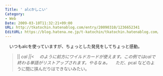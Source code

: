 ```yaml
---
Title: ' alcかしこい'
Category:
- Web
Date: 2009-03-10T11:32:21+09:00
URL: http://tkatochin.hatenablog.com/entry/20090310/1236652341
EditURL: https://blog.hatena.ne.jp/t-katochin/tkatochin.hatenablog.com/atom/entry/6653586347154754261
---
```


　いつもalcを使っていますが、ちょっとした発見をしてちょっと感動。
>||
*cal
||<
　のように前方にワイルドカードが使えます。この例ではcalで終わる単語がリストアップされます。やるなぁ。
　ただ、p*cal などのように間に挟んだりはできないみたい。
